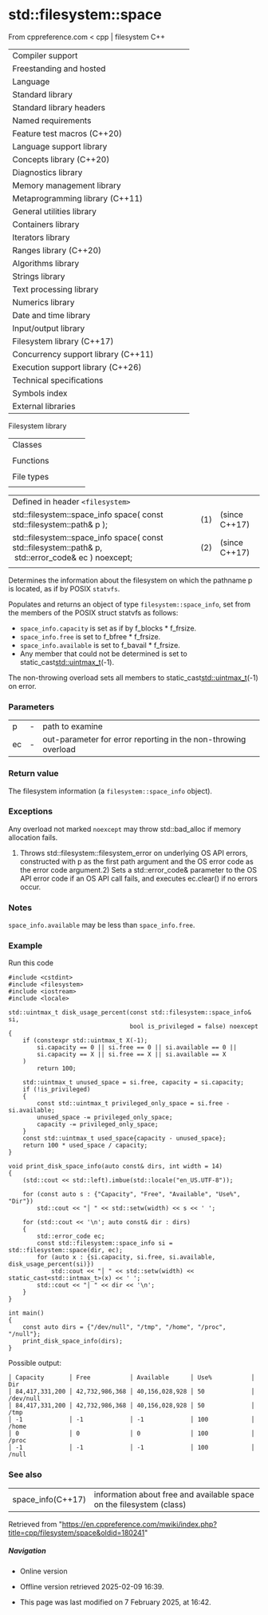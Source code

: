 # std::filesystem::space

From cppreference.com
< cpp‎ | filesystem
C++

|  |  |  |  |  |
| --- | --- | --- | --- | --- |
| Compiler support | | | | |
| Freestanding and hosted | | | | |
| Language | | | | |
| Standard library | | | | |
| Standard library headers | | | | |
| Named requirements | | | | |
| Feature test macros (C++20) | | | | |
| Language support library | | | | |
| Concepts library (C++20) | | | | |
| Diagnostics library | | | | |
| Memory management library | | | | |
| Metaprogramming library (C++11) | | | | |
| General utilities library | | | | |
| Containers library | | | | |
| Iterators library | | | | |
| Ranges library (C++20) | | | | |
| Algorithms library | | | | |
| Strings library | | | | |
| Text processing library | | | | |
| Numerics library | | | | |
| Date and time library | | | | |
| Input/output library | | | | |
| Filesystem library (C++17) | | | | |
| Concurrency support library (C++11) | | | | |
| Execution support library (C++26) | | | | |
| Technical specifications | | | | |
| Symbols index | | | | |
| External libraries | | | | |

Filesystem library

|  |  |  |  |  |
| --- | --- | --- | --- | --- |
| Classes | | | | |
| |  |  |  |  |  | | --- | --- | --- | --- | --- | | filesystem::path | | | | | | filesystem::filesystem_error | | | | | | filesystem::directory_entry | | | | | | filesystem::directory_iterator | | | | | | filesystem::recursive_directory_iterator | | | | | | filesystem::file_status | | | | | | filesystem::space_info | | | | | | |  |  |  |  |  | | --- | --- | --- | --- | --- | | filesystem::file_type | | | | | | filesystem::file_time_type | | | | | | filesystem::perms | | | | | | filesystem::perm_options | | | | | | filesystem::copy_options | | | | | | filesystem::directory_options | | | | | |
| Functions | | | | |
| |  |  |  |  |  | | --- | --- | --- | --- | --- | | filesystem::absolute | | | | | | filesystem::canonicalfilesystem::weakly_canonical | | | | | | filesystem::relativefilesystem::proximate | | | | | | filesystem::copy | | | | | | filesystem::copy_file | | | | | | filesystem::copy_symlink | | | | | | filesystem::create_directory filesystem::create_directories | | | | | | filesystem::create_hard_link | | | | | | filesystem::create_symlink filesystem::create_directory_symlink | | | | | | filesystem::current_path | | | | | | filesystem::temp_directory_path | | | | | | |  |  |  |  |  | | --- | --- | --- | --- | --- | | filesystem::exists | | | | | | filesystem::equivalent | | | | | | filesystem::file_size | | | | | | filesystem::hard_link_count | | | | | | filesystem::last_write_time | | | | | | filesystem::permissions | | | | | | filesystem::read_symlink | | | | | | filesystem::remove filesystem::remove_all | | | | | | filesystem::rename | | | | | | filesystem::resize_file | | | | | | ****filesystem::space**** | | | | | | filesystem::status filesystem::symlink_status | | | | | |
| File types | | | | |
| |  |  |  |  |  | | --- | --- | --- | --- | --- | | filesystem::is_block_file | | | | | | filesystem::is_character_file | | | | | | filesystem::is_directory | | | | | | filesystem::is_empty | | | | | | filesystem::status_known | | | | | | |  |  |  |  |  | | --- | --- | --- | --- | --- | | filesystem::is_fifo | | | | | | filesystem::is_other | | | | | | filesystem::is_regular_file | | | | | | filesystem::is_socket | | | | | | filesystem::is_symlink | | | | | |

|  |  |  |
| --- | --- | --- |
| Defined in header `<filesystem>` |  |  |
| std::filesystem::space_info space( const std::filesystem::path& p ); | (1) | (since C++17) |
| std::filesystem::space_info space( const std::filesystem::path& p,                                     std::error_code& ec ) noexcept; | (2) | (since C++17) |
|  |  |  |

Determines the information about the filesystem on which the pathname p is located, as if by POSIX `statvfs`.

Populates and returns an object of type `filesystem::space_info`, set from the members of the POSIX struct statvfs as follows:

- `space_info.capacity` is set as if by f_blocks \* f_frsize.
- `space_info.free` is set to f_bfree \* f_frsize.
- `space_info.available` is set to f_bavail \* f_frsize.
- Any member that could not be determined is set to static_cast<std::uintmax_t>(-1).

The non-throwing overload sets all members to static_cast<std::uintmax_t>(-1) on error.

### Parameters

|  |  |  |
| --- | --- | --- |
| p | - | path to examine |
| ec | - | out-parameter for error reporting in the non-throwing overload |

### Return value

The filesystem information (a `filesystem::space_info` object).

### Exceptions

Any overload not marked `noexcept` may throw std::bad_alloc if memory allocation fails.

1) Throws std::filesystem::filesystem_error on underlying OS API errors, constructed with p as the first path argument and the OS error code as the error code argument.2) Sets a std::error_code& parameter to the OS API error code if an OS API call fails, and executes ec.clear() if no errors occur.

### Notes

`space_info.available` may be less than `space_info.free`.

### Example

Run this code

```
#include <cstdint>
#include <filesystem>
#include <iostream>
#include <locale>
 
std::uintmax_t disk_usage_percent(const std::filesystem::space_info& si,
                                  bool is_privileged = false) noexcept
{
    if (constexpr std::uintmax_t X(-1);
        si.capacity == 0 || si.free == 0 || si.available == 0 ||
        si.capacity == X || si.free == X || si.available == X
    )
        return 100;
 
    std::uintmax_t unused_space = si.free, capacity = si.capacity;
    if (!is_privileged)
    {
        const std::uintmax_t privileged_only_space = si.free - si.available;
        unused_space -= privileged_only_space;
        capacity -= privileged_only_space;
    }
    const std::uintmax_t used_space{capacity - unused_space};
    return 100 * used_space / capacity;
}
 
void print_disk_space_info(auto const& dirs, int width = 14)
{
    (std::cout << std::left).imbue(std::locale("en_US.UTF-8"));
 
    for (const auto s : {"Capacity", "Free", "Available", "Use%", "Dir"})
        std::cout << "│ " << std::setw(width) << s << ' ';
 
    for (std::cout << '\n'; auto const& dir : dirs)
    {
        std::error_code ec;
        const std::filesystem::space_info si = std::filesystem::space(dir, ec);
        for (auto x : {si.capacity, si.free, si.available, disk_usage_percent(si)})
            std::cout << "│ " << std::setw(width) << static_cast<std::intmax_t>(x) << ' ';
        std::cout << "│ " << dir << '\n';
    }
}
 
int main()
{
    const auto dirs = {"/dev/null", "/tmp", "/home", "/proc", "/null"};
    print_disk_space_info(dirs);
}

```

Possible output:

```
│ Capacity       │ Free           │ Available      │ Use%           │ Dir            
│ 84,417,331,200 │ 42,732,986,368 │ 40,156,028,928 │ 50             │ /dev/null
│ 84,417,331,200 │ 42,732,986,368 │ 40,156,028,928 │ 50             │ /tmp
│ -1             │ -1             │ -1             │ 100            │ /home
│ 0              │ 0              │ 0              │ 100            │ /proc
│ -1             │ -1             │ -1             │ 100            │ /null

```

### See also

|  |  |
| --- | --- |
| space_info(C++17) | information about free and available space on the filesystem   (class) |

Retrieved from "<https://en.cppreference.com/mwiki/index.php?title=cpp/filesystem/space&oldid=180241>"

##### Navigation

- Online version
- Offline version retrieved 2025-02-09 16:39.

- This page was last modified on 7 February 2025, at 16:42.